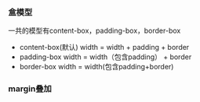 ### 盒模型
一共的模型有content-box，padding-box，border-box
- content-box(默认)
width = width + padding + border
- padding-box
width = width（包含padding） + border
- border-box
width = width(包含padding+border)
### margin叠加

